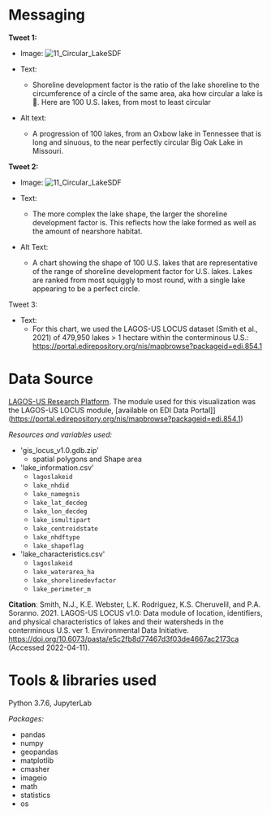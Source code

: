 # Messaging

**Tweet 1:**

* Image:
![11_Circular_LakeSDF](https://user-images.githubusercontent.com/54007288/162848294-c22f0515-09c2-497b-81dd-c31b8445c785.gif)

* Text:
  * Shoreline development factor is the ratio of the lake shoreline to the circumference of a circle of the same area, aka how circular a lake is 🔵. Here are 100 U.S. lakes, from most to least circular 
* Alt text:
  * A progression of 100 lakes, from an Oxbow lake in Tennessee that is long and sinuous, to the near perfectly circular Big Oak Lake in Missouri. 



**Tweet 2:**

* Image: ![11_Circular_LakeSDF](https://user-images.githubusercontent.com/54007288/162848314-270f425d-631f-4b5e-b160-abe12a0dee03.png)

* Text:
  * The more complex the lake shape, the larger the shoreline development factor is. This reflects how the lake formed as well as the amount of nearshore habitat. 
* Alt Text:
  * A chart showing the shape of 100 U.S. lakes that are representative of the range of shoreline development factor for U.S. lakes. Lakes are ranked from most squiggly to most round, with a single lake appearing to be a perfect circle. 

Tweet 3:
* Text:
  * For this chart, we used the LAGOS-US LOCUS dataset (Smith et al., 2021) of 479,950 lakes > 1 hectare within the conterminous U.S.: https://portal.edirepository.org/nis/mapbrowse?packageid=edi.854.1 


# Data Source
[LAGOS-US Research Platform](https://lagoslakes.org/lagos-us-overview/). The module used for this visualization was the LAGOS-US LOCUS module, [available on EDI Data Portal]](https://portal.edirepository.org/nis/mapbrowse?packageid=edi.854.1)

_Resources and variables used:_
* 'gis_locus_v1.0.gdb.zip'
  * spatial polygons and Shape area
* 'lake_information.csv'
  * `lagoslakeid`
  * `lake_nhdid`
  * `lake_namegnis`
  * `lake_lat_decdeg`
  * `lake_lon_decdeg`
  * `lake_ismultipart`
  * `lake_centroidstate`
  * `lake_nhdftype`
  * `lake_shapeflag`
* 'lake_characteristics.csv'
  * `lagoslakeid`
  * `lake_waterarea_ha`
  * `lake_shorelinedevfactor`
  * `lake_perimeter_m`

**Citation**: Smith, N.J., K.E. Webster, L.K. Rodriguez, K.S. Cheruvelil, and P.A. Soranno. 2021. LAGOS-US LOCUS v1.0: Data module of location, identifiers, and physical characteristics of lakes and their watersheds in the conterminous U.S. ver 1. Environmental Data Initiative. https://doi.org/10.6073/pasta/e5c2fb8d77467d3f03de4667ac2173ca (Accessed 2022-04-11).

# Tools & libraries used
Python 3.7.6, JupyterLab

_Packages:_
* pandas
* numpy
* geopandas
* matplotlib
* cmasher
* imageio
* math
* statistics
* os
